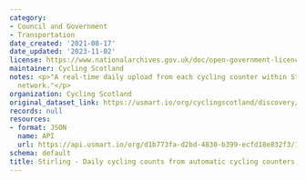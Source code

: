 ```yaml
---
category:
- Council and Government
- Transportation
date_created: '2021-08-17'
date_updated: '2023-11-02'
license: https://www.nationalarchives.gov.uk/doc/open-government-licence/version/3/
maintainer: Cycling Scotland
notes: <p>"A real-time daily upload from each cycling counter within Stirling Council's
  network."</p>
organization: Cycling Scotland
original_dataset_link: https://usmart.io/org/cyclingscotland/discovery/discovery-view-detail/2baff59f-b06f-4424-b6d9-9dc0d8c1d376
records: null
resources:
- format: JSON
  name: API
  url: https://api.usmart.io/org/d1b773fa-d2bd-4830-b399-ecfd18e832f3/127ececb-bc70-46de-a637-e159b89c6d19/1/urql
schema: default
title: Stirling - Daily cycling counts from automatic cycling counters
---
```

